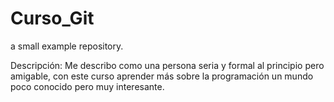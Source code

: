 # Curso_Git
a small example repository.

Descripción:
Me describo como una persona seria y formal al principio pero amigable, con este curso aprender más sobre la programación un mundo poco conocido pero muy interesante.
